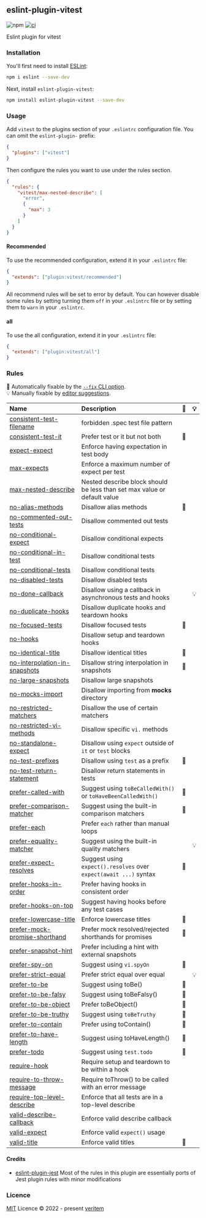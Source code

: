 ## eslint-plugin-vitest

![npm](https://img.shields.io/npm/v/eslint-plugin-vitest)
[![ci](https://github.com/veritem/eslint-plugin-vitest/actions/workflows/ci.yml/badge.svg?branch=main)](https://github.com/veritem/eslint-plugin-vitest/actions/workflows/ci.yml)

Eslint plugin for vitest

### Installation

You'll first need to install [ESLint](https://eslint.org/):

```sh
npm i eslint --save-dev
```

Next, install `eslint-plugin-vitest`:

```sh
npm install eslint-plugin-vitest --save-dev
```

### Usage

Add `vitest` to the plugins section of your `.eslintrc` configuration file. You can omit the `eslint-plugin-` prefix:

```json
{
  "plugins": ["vitest"]
}
```

Then configure the rules you want to use under the rules section.

```json
{
  "rules": {
    "vitest/max-nested-describe": [
      "error",
      {
        "max": 3
      }
    ]
  }
}
```

#### Recommended

To use the recommended configuration, extend it in your `.eslintrc` file:

```json
{
  "extends": ["plugin:vitest/recommended"]
}
```

All recommend rules will be set to error by default. You can however disable some rules by setting turning them `off` in your `.eslintrc` file or by setting them to `warn` in your `.eslintrc`.

#### all

To use the all configuration, extend it in your `.eslintrc` file:

```json
{
  "extends": ["plugin:vitest/all"]
}
```

### Rules

<!-- begin auto-generated rules list -->

🔧 Automatically fixable by the [`--fix` CLI option](https://eslint.org/docs/user-guide/command-line-interface#--fix).\
💡 Manually fixable by [editor suggestions](https://eslint.org/docs/developer-guide/working-with-rules#providing-suggestions).

| Name                                                                         | Description                                                              | 🔧 | 💡 |
| :--------------------------------------------------------------------------- | :----------------------------------------------------------------------- | :- | :- |
| [consistent-test-filename](docs/rules/consistent-test-filename.md)           | forbidden .spec test file pattern                                        |    |    |
| [consistent-test-it](docs/rules/consistent-test-it.md)                       | Prefer test or it but not both                                           | 🔧 |    |
| [expect-expect](docs/rules/expect-expect.md)                                 | Enforce having expectation in test body                                  |    |    |
| [max-expects](docs/rules/max-expects.md)                                     | Enforce a maximum number of expect per test                              |    |    |
| [max-nested-describe](docs/rules/max-nested-describe.md)                     | Nested describe block should be less than set max value or default value |    |    |
| [no-alias-methods](docs/rules/no-alias-methods.md)                           | Disallow alias methods                                                   | 🔧 |    |
| [no-commented-out-tests](docs/rules/no-commented-out-tests.md)               | Disallow commented out tests                                             |    |    |
| [no-conditional-expect](docs/rules/no-conditional-expect.md)                 | Disallow conditional expects                                             |    |    |
| [no-conditional-in-test](docs/rules/no-conditional-in-test.md)               | Disallow conditional tests                                               |    |    |
| [no-conditional-tests](docs/rules/no-conditional-tests.md)                   | Disallow conditional tests                                               |    |    |
| [no-disabled-tests](docs/rules/no-disabled-tests.md)                         | Disallow disabled tests                                                  |    |    |
| [no-done-callback](docs/rules/no-done-callback.md)                           | Disallow using a callback in asynchronous tests and hooks                |    | 💡 |
| [no-duplicate-hooks](docs/rules/no-duplicate-hooks.md)                       | Disallow duplicate hooks and teardown hooks                              |    |    |
| [no-focused-tests](docs/rules/no-focused-tests.md)                           | Disallow focused tests                                                   | 🔧 |    |
| [no-hooks](docs/rules/no-hooks.md)                                           | Disallow setup and teardown hooks                                        |    |    |
| [no-identical-title](docs/rules/no-identical-title.md)                       | Disallow identical titles                                                | 🔧 |    |
| [no-interpolation-in-snapshots](docs/rules/no-interpolation-in-snapshots.md) | Disallow string interpolation in snapshots                               | 🔧 |    |
| [no-large-snapshots](docs/rules/no-large-snapshots.md)                       | Disallow large snapshots                                                 |    |    |
| [no-mocks-import](docs/rules/no-mocks-import.md)                             | Disallow importing from __mocks__ directory                              |    |    |
| [no-restricted-matchers](docs/rules/no-restricted-matchers.md)               | Disallow the use of certain matchers                                     |    |    |
| [no-restricted-vi-methods](docs/rules/no-restricted-vi-methods.md)           | Disallow specific `vi.` methods                                          |    |    |
| [no-standalone-expect](docs/rules/no-standalone-expect.md)                   | Disallow using `expect` outside of `it` or `test` blocks                 |    |    |
| [no-test-prefixes](docs/rules/no-test-prefixes.md)                           | Disallow using `test` as a prefix                                        | 🔧 |    |
| [no-test-return-statement](docs/rules/no-test-return-statement.md)           | Disallow return statements in tests                                      |    |    |
| [prefer-called-with](docs/rules/prefer-called-with.md)                       | Suggest using `toBeCalledWith()` or `toHaveBeenCalledWith()`             | 🔧 |    |
| [prefer-comparison-matcher](docs/rules/prefer-comparison-matcher.md)         | Suggest using the built-in comparison matchers                           | 🔧 |    |
| [prefer-each](docs/rules/prefer-each.md)                                     | Prefer `each` rather than manual loops                                   |    |    |
| [prefer-equality-matcher](docs/rules/prefer-equality-matcher.md)             | Suggest using the built-in quality matchers                              |    | 💡 |
| [prefer-expect-resolves](docs/rules/prefer-expect-resolves.md)               | Suggest using `expect().resolves` over `expect(await ...)` syntax        | 🔧 |    |
| [prefer-hooks-in-order](docs/rules/prefer-hooks-in-order.md)                 | Prefer having hooks in consistent order                                  |    |    |
| [prefer-hooks-on-top](docs/rules/prefer-hooks-on-top.md)                     | Suggest having hooks before any test cases                               |    |    |
| [prefer-lowercase-title](docs/rules/prefer-lowercase-title.md)               | Enforce lowercase titles                                                 | 🔧 |    |
| [prefer-mock-promise-shorthand](docs/rules/prefer-mock-promise-shorthand.md) | Prefer mock resolved/rejected shorthands for promises                    | 🔧 |    |
| [prefer-snapshot-hint](docs/rules/prefer-snapshot-hint.md)                   | Prefer including a hint with external snapshots                          |    |    |
| [prefer-spy-on](docs/rules/prefer-spy-on.md)                                 | Suggest using `vi.spyOn`                                                 | 🔧 |    |
| [prefer-strict-equal](docs/rules/prefer-strict-equal.md)                     | Prefer strict equal over equal                                           |    | 💡 |
| [prefer-to-be](docs/rules/prefer-to-be.md)                                   | Suggest using toBe()                                                     | 🔧 |    |
| [prefer-to-be-falsy](docs/rules/prefer-to-be-falsy.md)                       | Suggest using toBeFalsy()                                                | 🔧 |    |
| [prefer-to-be-object](docs/rules/prefer-to-be-object.md)                     | Prefer toBeObject()                                                      | 🔧 |    |
| [prefer-to-be-truthy](docs/rules/prefer-to-be-truthy.md)                     | Suggest using `toBeTruthy`                                               | 🔧 |    |
| [prefer-to-contain](docs/rules/prefer-to-contain.md)                         | Prefer using toContain()                                                 | 🔧 |    |
| [prefer-to-have-length](docs/rules/prefer-to-have-length.md)                 | Suggest using toHaveLength()                                             | 🔧 |    |
| [prefer-todo](docs/rules/prefer-todo.md)                                     | Suggest using `test.todo`                                                | 🔧 |    |
| [require-hook](docs/rules/require-hook.md)                                   | Require setup and teardown to be within a hook                           |    |    |
| [require-to-throw-message](docs/rules/require-to-throw-message.md)           | Require toThrow() to be called with an error message                     |    |    |
| [require-top-level-describe](docs/rules/require-top-level-describe.md)       | Enforce that all tests are in a top-level describe                       |    |    |
| [valid-describe-callback](docs/rules/valid-describe-callback.md)             | Enforce valid describe callback                                          |    |    |
| [valid-expect](docs/rules/valid-expect.md)                                   | Enforce valid `expect()` usage                                           |    |    |
| [valid-title](docs/rules/valid-title.md)                                     | Enforce valid titles                                                     | 🔧 |    |

<!-- end auto-generated rules list -->

#### Credits

- [eslint-plugin-jest](https://github.com/jest-community/eslint-plugin-jest)
	Most of the rules in this plugin are essentially ports of Jest plugin rules with minor modifications

### Licence

[MIT](https://github.com/veritem/eslint-plugin-vitest/blob/main/LICENSE) Licence &copy; 2022 - present [veritem](https://github.com/veritem)
